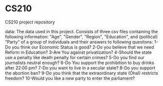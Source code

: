# CS210
CS210 project repository


data: The data used in this project. Consists of three csv files containing the following information: "Age", "Gender", "Region", "Education", and (political) "Party" of a group of individuals
and their answers to following quesitons:
1-Do you think our Economic Status is good?
2-Do you believe that we need Reform in Education?
3-Are You against privatization?
4-Should the state use a penalty like death penalty for certain crimes?
5-Do you find our journalists neutral enough?
6-Do You support the prohibition to buy drinks after 22:00 pm?
7-Do you want to live in a secular state?
8-Do you support the abortion ban?
9-Do you think that the extraordinary state (Ohal) restricts freedom?
10-Would you like a new party to enter the parliament?
